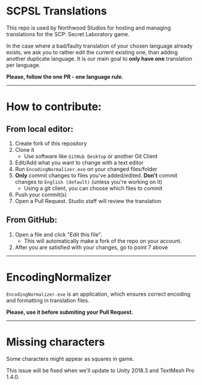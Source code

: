 # SCPSL Translations   
This repo is used by Northwood Studios for hosting and managing translations for the SCP: Secret Laboratory game.   

In the case where a bad/faulty translation of your chosen language already exists, we ask you to rather edit the current existing one, than adding another duplicate language.
It is our main goal to __only have one__ translation per language.

__Please, follow the one PR - one language rule.__
***
# How to contribute:   
## From local editor:   
1. Create fork of this repository
2. Clone it
   - Use software like `GitHub Desktop` or another Git Client
3. Edit/Add what you want to change with a text editor
4. Run `EncodingNormalizer.exe` on your changed files/folder
5. __Only__ commit changes to files you've added/edited. **Don't** commit changes to `English (default)` (unless you're working on it)
   - Using a git client, you can choose which files to commit
6. Push your commit(s)
7. Open a Pull Request. Studio staff will review the translation
## From GitHub:
1. Open a file and click "Edit this file".
   - This will automatically make a fork of the repo on your account.
2. After you are satisfied with your changes, go to point 7 above 
***
# EncodingNormalizer   
`EncodingNormalizer.exe` is an application, which ensures correct encoding and formatting in translation files.

**Please, use it before submiting your Pull Request.**
***
# Missing characters
Some characters might appear as squares in game.

This issue will be fixed when we'll update to Unity 2018.3 and TextMesh Pro 1.4.0.

